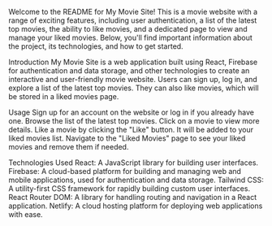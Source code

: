 Welcome to the README for My Movie Site! This is a movie website with a range of exciting features, including user authentication, a list of the latest top movies, the ability to like movies, and a dedicated page to view and manage your liked movies. Below, you'll find important information about the project, its technologies, and how to get started.

Introduction
My Movie Site is a web application built using React, Firebase for authentication and data storage, and other technologies to create an interactive and user-friendly movie website. Users can sign up, log in, and explore a list of the latest top movies. They can also like movies, which will be stored in a liked movies page.

Usage
Sign up for an account on the website or log in if you already have one.
Browse the list of the latest top movies.
Click on a movie to view more details.
Like a movie by clicking the "Like" button. It will be added to your liked movies list.
Navigate to the "Liked Movies" page to see your liked movies and remove them if needed.

Technologies Used
React: A JavaScript library for building user interfaces.
Firebase: A cloud-based platform for building and managing web and mobile applications, used for authentication and data storage.
Tailwind CSS: A utility-first CSS framework for rapidly building custom user interfaces.
React Router DOM: A library for handling routing and navigation in a React application.
Netlify: A cloud hosting platform for deploying web applications with ease.